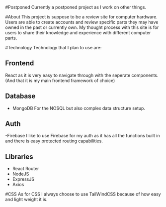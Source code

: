 #Postponed
Currently a postponed project as I work on other things.

#About
This project is suppose to be a review site for computer hardware. Users are able to create accounts and review specific parts they may have owned
in the past or currently own. My thought process with this site is for users to share their knowledge and experience with different computer parts.

#Technology
Technology that I plan to use are:

## Frontend
React as it is very easy to navigate through with the seperate components. (And that it is my main frontend framework of choice)

## Database
- MongoDB
For the NOSQL but also complex data structure setup.

## Auth
-Firebase
I like to use Firebase for my auth as it has all the functions built in and there is easy protected routing capabilities.

## Libraries
- React Router
- NodeJS
- ExpressJS
- Axios

#CSS
As for CSS I always choose to use TailWindCSS because of how easy and light weight it is.

